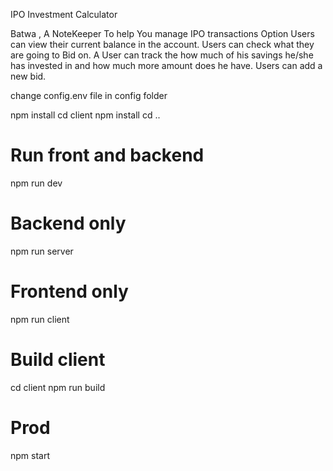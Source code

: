 
IPO Investment Calculator

Batwa , A NoteKeeper To help You manage IPO transactions
Option 
Users can view their current balance in the account.
Users can check what they are going to Bid on.
A User can track the how much of his savings he/she has invested in and how much more amount does he have.
Users can add a new bid.


change config.env file in config folder

 npm install
 cd client npm install
 cd ..
 
 # Run front and backend
 npm run dev
 
 # Backend only
 npm run server
 
 # Frontend only
 npm run client
 
 # Build client
 cd client
 npm run build
 
 # Prod
 npm start
